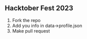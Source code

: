 ## Hacktober Fest 2023

1. Fork the repo
2. Add you info in data->profile.json
3. Make pull request
